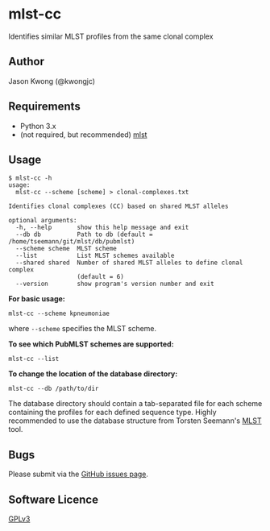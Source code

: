 # mlst-cc
Identifies similar MLST profiles from the same clonal complex

## Author

Jason Kwong (@kwongjc)

## Requirements
* Python 3.x
* (not required, but recommended) [mlst](https://github.com/tseemann/mlst)

## Usage

```
$ mlst-cc -h
usage: 
  mlst-cc --scheme [scheme] > clonal-complexes.txt

Identifies clonal complexes (CC) based on shared MLST alleles

optional arguments:
  -h, --help       show this help message and exit
  --db db          Path to db (default = /home/tseemann/git/mlst/db/pubmlst)
  --scheme scheme  MLST scheme
  --list           List MLST schemes available
  --shared shared  Number of shared MLST alleles to define clonal complex
                   (default = 6)
  --version        show program's version number and exit
```

**For basic usage:**
```
mlst-cc --scheme kpneumoniae
```
where `--scheme` specifies the MLST scheme.

**To see which PubMLST schemes are supported:**
```
mlst-cc --list
```

**To change the location of the database directory:**
```
mlst-cc --db /path/to/dir
```
The database directory should contain a tab-separated file for each scheme containing the profiles for each defined sequence type. Highly recommended to use the database structure from Torsten Seemann's [MLST](https://github.com/tseemann/mlst) tool.


## Bugs

Please submit via the [GitHub issues page](https://github.com/kwongj/mlst-cc/issues).

## Software Licence

[GPLv3](https://github.com/kwongj/mlst-cc/blob/master/LICENSE)
